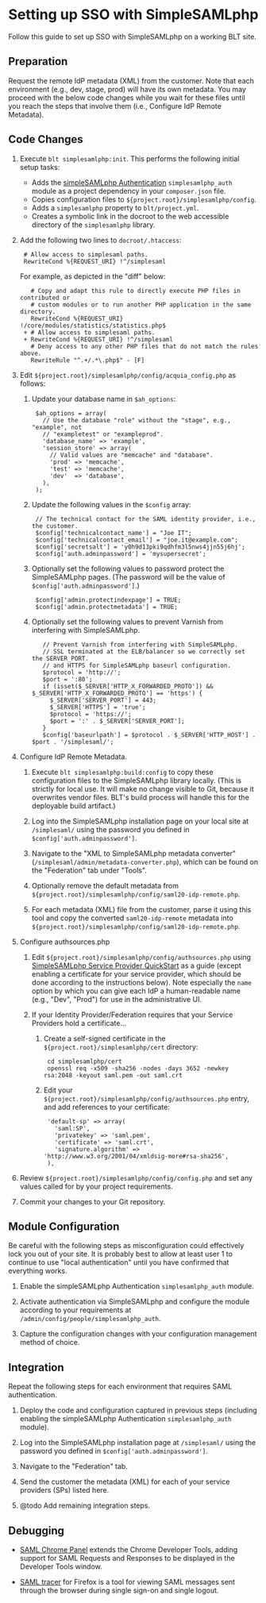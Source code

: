 # Setting up SSO with SimpleSAMLphp

Follow this guide to set up SSO with SimpleSAMLphp on a working BLT site.

## Preparation

Request the remote IdP metadata (XML) from the customer. Note that each environment (e.g., dev, stage, prod) will have its own metadata. You may proceed with the below code changes while you wait for these files until you reach the steps that involve them (i.e., Configure IdP Remote Metadata).

## Code Changes

1. Execute `blt simplesamlphp:init`. This performs the following initial setup tasks:

      * Adds the [simpleSAMLphp Authentication](https://www.drupal.org/project/simplesamlphp_auth) `simplesamlphp_auth` module as a project dependency in your `composer.json` file.
      * Copies configuration files to `${project.root}/simplesamlphp/config`.
      * Adds a `simplesamlphp` property to `blt/project.yml`.
      * Creates a symbolic link in the docroot to the web accessible directory of the `simplesamlphp` library.

1. Add the following two lines to `docroot/.htaccess`:

        # Allow access to simplesaml paths.
        RewriteCond %{REQUEST_URI} !^/simplesaml

      For example, as depicted in the "diff" below:

          # Copy and adapt this rule to directly execute PHP files in contributed or
          # custom modules or to run another PHP application in the same directory.
          RewriteCond %{REQUEST_URI} !/core/modules/statistics/statistics.php$
        + # Allow access to simplesaml paths.
        + RewriteCond %{REQUEST_URI} !^/simplesaml
          # Deny access to any other PHP files that do not match the rules above.
          RewriteRule "^.+/.*\.php$" - [F]

1. Edit `${project.root}/simplesamlphp/config/acquia_config.php` as follows:

      1. Update your database name in `$ah_options`:

              $ah_options = array(
                // Use the database "role" without the "stage", e.g., "example", not
                // "exampletest" or "exampleprod".
                'database_name' => 'example',
                'session_store' => array(
                  // Valid values are "memcache" and "database".
                  'prod' => 'memcache',
                  'test' => 'memcache',
                  'dev'  => 'database',
                ),
              );

      1. Update the following values in the `$config` array:

              // The technical contact for the SAML identity provider, i.e., the customer.
              $config['technicalcontact_name'] = "Joe IT";
              $config['technicalcontact_email'] = "joe.it@example.com";
              $config['secretsalt'] = 'y0h9d13pki9qdhfm3l5nws4jjn55j6hj';
              $config['auth.adminpassword'] = 'mysupersecret';

      1. Optionally set the following values to password protect the SimpleSAMLphp pages. (The password will be the value of `$config['auth.adminpassword']`.)

              $config['admin.protectindexpage'] = TRUE;
              $config['admin.protectmetadata'] = TRUE;

      1. Optionally set the following values to prevent Varnish from interfering with SimpleSAMLphp.
 
                // Prevent Varnish from interfering with SimpleSAMLphp.
                // SSL terminated at the ELB/balancer so we correctly set the SERVER_PORT.
                // and HTTPS for SimpleSAMLphp baseurl configuration.
                $protocol = 'http://';
                $port = ':80';
                if (isset($_SERVER['HTTP_X_FORWARDED_PROTO']) && $_SERVER['HTTP_X_FORWARDED_PROTO'] == 'https') {
                  $_SERVER['SERVER_PORT'] = 443;
                  $_SERVER['HTTPS'] = 'true';
                  $protocol = 'https://';
                  $port = ':' . $_SERVER['SERVER_PORT'];
                }
                $config['baseurlpath'] = $protocol . $_SERVER['HTTP_HOST'] . $port . '/simplesaml/';
	  

1. Configure IdP Remote Metadata.

      1. Execute `blt simplesamlphp:build:config` to copy these configuration files to the SimpleSAMLphp library locally. (This is strictly for local use. It will make no change visible to Git, because it overwrites vendor files. BLT's build process will handle this for the deployable build artifact.)

      1. Log into the SimpleSAMLphp installation page on your local site at `/simplesaml/` using the password you defined in `$config['auth.adminpassword']`.

      1. Navigate to the "XML to SimpleSAMLphp metadata converter" (`/simplesaml/admin/metadata-converter.php`), which can be found on the "Federation" tab under "Tools".

      1. Optionally remove the default metadata from `${project.root}/simplesamlphp/config/saml20-idp-remote.php`.

      1. For each metadata (XML) file from the customer, parse it using this tool and copy the converted `saml20-idp-remote` metadata into `${project.root}/simplesamlphp/config/saml20-idp-remote.php`.

1. Configure authsources.php

      1. Edit `${project.root}/simplesamlphp/config/authsources.php` using [SimpleSAMLphp Service Provider QuickStart](https://simplesamlphp.org/docs/stable/simplesamlphp-sp) as a guide (except enabling a certificate for your service provider, which should be done according to the instructions below). Note especially the `name` option by which you can give each IdP a human-readable name (e.g., "Dev", "Prod") for use in the administrative UI.

      1. If your Identity Provider/Federation requires that your Service Providers hold a certificate...

          1. Create a self-signed certificate in the `${project.root}/simplesamlphp/cert` directory:

                  cd simplesamlphp/cert
                  openssl req -x509 -sha256 -nodes -days 3652 -newkey rsa:2048 -keyout saml.pem -out saml.crt

          2. Edit your `${project.root}/simplesamlphp/config/authsources.php` entry, and add references to your certificate:

                  'default-sp' => array(
                    'saml:SP',
                    'privatekey' => 'saml.pem',
                    'certificate' => 'saml.crt',
                    'signature.algorithm' => 'http://www.w3.org/2001/04/xmldsig-more#rsa-sha256',
                  ),

1. Review `${project.root}/simplesamlphp/config/config.php` and set any values called for by your project requirements. 

1. Commit your changes to your Git repository.

## Module Configuration

Be careful with the following steps as misconfiguration could effectively lock you out of your site. It is probably best to allow at least user 1 to continue to use "local authentication" until you have confirmed that everything works.

1. Enable the simpleSAMLphp Authentication `simplesamlphp_auth` module.

1. Activate authentication via SimpleSAMLphp and configure the module according to your requirements at `/admin/config/people/simplesamlphp_auth`.

1. Capture the configuration changes with your configuration management method of choice.

## Integration

Repeat the following steps for each environment that requires SAML authentication.

1. Deploy the code and configuration captured in previous steps (including enabling the simpleSAMLphp Authentication `simplesamlphp_auth` module).

1. Log into the SimpleSAMLphp installation page at `/simplesaml/` using the password you defined in `$config['auth.adminpassword']`.

1. Navigate to the "Federation" tab.

1. Send the customer the metadata (XML) for each of your service providers (SPs) listed here.

1. @todo Add remaining integration steps.

## Debugging

* [SAML Chrome Panel](https://chrome.google.com/webstore/detail/saml-chrome-panel/paijfdbeoenhembfhkhllainmocckace) extends the Chrome Developer Tools, adding support for SAML Requests and Responses to be displayed in the Developer Tools window.

* [SAML tracer](https://addons.mozilla.org/en-US/firefox/addon/saml-tracer/) for Firefox is a tool for viewing SAML messages sent through the browser during single sign-on and single logout.

